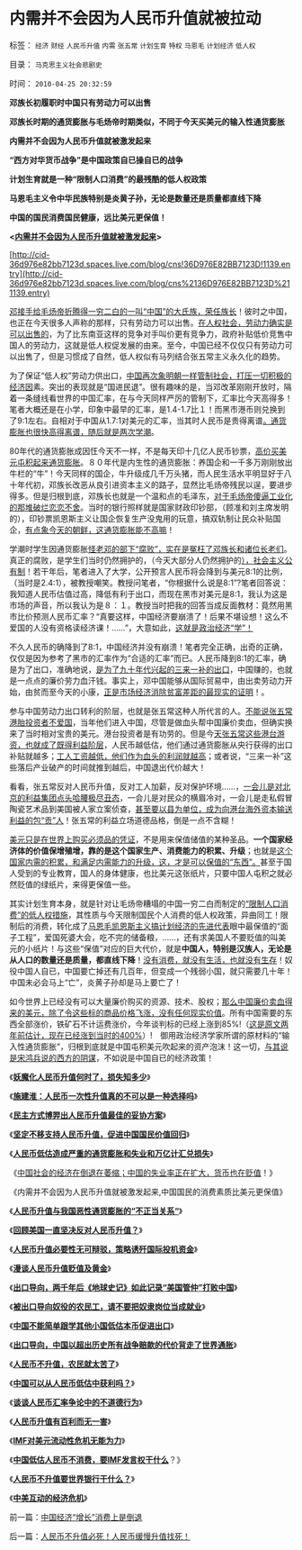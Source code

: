 # 内需并不会因为人民币升值就被拉动

标签： `经济` `财经` `人民币升值` `内需` `张五常` `计划生育` `特权` `马恩毛` `计划经济` `低人权` 

目录： `马克思主义社会悲剧史`

时间： `2010-04-25 20:32:59`

**邓族长初履职时中国只有劳动力可以出售**

**邓族长时期的通货膨胀与毛炀帝时期类似，不同于今天买美元的输入性通货膨胀**

**内需并不会因为人民币升值就被激发起来**

**“西方对华货币战争”是中国政策自已操自已的战争**

**计划生育就是一种“限制人口消费”的最残酷的低人权政策**

**马恩毛主义令中华民族特别是炎黄子孙，无论是数量还是质量都直线下降**

**中国的国民消费国民健康，远比美元更保值！**

**<**[**内需并不会因为人民币升值就被激发起来**](http://darthvad.blog.sohu.com/130445407.html)**>**

[http://cid-36d976e82bb7123d.spaces.live.com/blog/cns!36D976E82BB7123D!1139.entry](http://cid-36d976e82bb7123d.spaces.live.com/blog/cns%2136D976E82BB7123D%211139.entry)

[邓接手给毛炀帝折腾得一穷二白的一叫“中国”的大氏族，荣任族长](../../../2010/4/23/每一个美元都滴着中国穷人奉献鲜血.md)！彼时之中国，也正在今天很多人声称的那样，只有劳动力可以出售。[在人权社会，劳动力确实是可以出售的](../../../2009/10/23/系统工程中的范式和经济学中的定律.md)，为了比东南亚这样的竞争对手叫价更有竞争力，政府补贴低价竞售中国人的劳动力，这就是低人权促发展的由来。至今，中国已经不仅仅只有劳动力可以出售了，但是习惯成了自然，低人权似有马列结合张五常主义永久化的趋势。

为了保证“低人权”劳动力供出口，[中国再次象明朝一样管制社会，打压一切积极的经济因](../../../2010/3/30/中国人好赌的原因.md)素。突出的表现就是“国进民退”。很有趣味的是，当邓改革刚刚开放时，隔着一条缝线看世界的中国汇率，在与今天同样严厉的管制下，汇率比今天高得多！笔者大概还是在小学，印象中最早的汇率，是1.4-1.7比１！而黑市港币则兑换到了9:1左右。自相对于中国从1.7:1对美元的汇率，当其时人民币是贵得离谱[。通货膨胀也很快高得离谱，随后就是两次学潮](http://darthvad.blog.163.com/blog/static/5339947020094251031015/)。

80年代的通货膨胀成因忹今天不一样，不是每天印十几亿人民币钞票，[高价买美元屯积起来通货膨胀](../../../2009/7/4/IMF不能挽救中国屯积美元的经济危机.md)。８０年代是内生性的通货膨胀：养国企和一千多万刚刚放出牛栏的“牛”！今天同样的国企，牛升级成几千万头猪，而人民生活水平明显好于八十年代初，邓族长改恶从良引进资本主义的路子，显然比毛炀帝残民以逞，要进步得多。但是归根到底，邓族长也就是一个温和点的毛泽东，[对于毛炀帝傻逼工业化的那堆破烂恋恋不舍](../../../2009/8/2/工业化一定创造价值吗.md)。当时的银行照样就是国家财政印钞部，（顾准和刘主席发明的），印钞票凯恩斯主义让国企恢复生产没鬼用的玩意，搞双轨制让民众补贴国企，[有点象今天的朝鲜，这通货膨胀能不高嘛](../../../2010/1/10/朝鲜货币抢劫即将进入第二幕：恶性通货膨胀.md)！

学潮时学生因通货膨胀[怪老邓的部下“腐败”，实在是冤枉了邓族长和诸位长老们](../../../2010/2/26/行政是社会的成本，而腐败是行政的成本.md)。真正的腐败，是学生们当时仍然拥护的，（今天大部分人仍然拥护的[），社会主义公有制](../../../2009/8/14/计划经济的划拨是寻租腐败之源.md)！若干年后，笔者进入了大学，公开预言人民币将会降到与美元8:1的比例，（当时是2.4:1），被教授嘲笑。教授问笔者，“你根据什么说是8:1”?笔者回答说：我知道人民币估值过高，降低有利于出口，而现在黑市对美元是8:1，我认为这是市场的声音，所以我认为是８：１。教授当时把我的回答当成反面教材：竟然用黑市比价预测人民币汇率？“真要这样，中国经济要崩溃了！后果不堪设想！这么不爱国的人没有资格读经济课！……”，大意如此，[这就是政治经济“学”！](../../../2009/12/15/最要不得权威的经济学和权威的政治经济学.md)

不久人民币的确降到了8:1，中国经济并没有崩溃！笔者完全正确，出奇的正确，仅仅是因为参考了黑市的汇率作为“合适的汇率”而已。人民币降到8:1的汇率，确是为了出口，准确地说，[是为了九十年代兴起的三来一补的出口](../../../2007/10/28/人民币升值有百利而无一害.md)，中国赚的，也就是一点点的廉价劳力血汗钱。事实上，邓中国能够从国际贸易中，由出卖劳动力开始，由贫而至今天的小康，[正是市场经济消除贫富差距的最现实的证明](../../../2009/11/24/为什么市场经济能消除贫富差距.md)！。

参与中国劳动力出口转利的阶层，也就是张五常这种人所代言的人。[不能说张五常港胎投资者不爱国](../../../2009/6/1/港台海外资本代言人会为大陆人利益操心吗.md)，当年他们进入中国，尽管是做血头帮中国廉价卖血，但确实换来了当时相对宝贵的美元。港台投资者是有功劳的。但是今[天张五常这些港台游资，也就成了既得利益阶层](../../../2009/6/1/港台海外资本代言人会为大陆人利益操心吗.md)，人民币越低估，他们通过通货膨胀从央行获得的出口补贴就越多；[工人工资越低，他们作为血头的利润就越高](../../../2009/9/19/农民工对地方经济发展的贡献为零！GDP除外.md)；或者说，“三来一补”这些落后产业破产的时间就推到越后，中国退出代价越大！

看看，张五常反对人民币升值，反对工人加薪，反对保护环境……，[一会儿是对北京的利益集团点头哈腰极尽丑态](../../../2009/10/14/张五常教授诺奖蒙冤录再谈中国式诡辩大学无书.md)，一会儿是对民众的横眉冷对，一会儿是走私假冒陶瓷艺术品到美国被人家立案侦查，[甚至要以县为单位，成为向港台海外资本输送利益的包“贡”人](../../../2008/1/12/张五常教授极端无知的错误：把县政府打包上市.md)！张五常的利益立场道德品格，倒是一点不含糊！

[美元只是在世界上购买必须品的凭证](../../../2009/11/1/产权和财产权，使用权和所有权，不能分离.md)，不是用来保值储值的某种圣品。**一个国家经济体的价值保增殖增，靠的是这个国家生产、消费能力的积累、升级**；也就是[这个国家内需的积累，和满足内需能力的升级，这，才是可以保值的“东西”。](../../../2010/3/29/中国经济不可能“大香港化”，国民内需是根本.md)甚至于国人受到的专业教育，国人的身体健康，也比美元这张纸片，只要中国人屯积之就必然贬值的绿纸片，来得更保值一些。

其实计划生育本身，就是针对让毛炀帝糟塌的中国一穷二白而制定的[“限制人口消费”的低人权措施](../../../2009/11/25/计划生育全面降低了人口素质而没有控制住人口数量.md)，其性质与今天限制国民个人消费的低人权政策，异曲同工！限制后的消费，转化成了[马恩毛凯恩斯主义搞计划经济的先进代表](../../../2009/11/29/计划生育成了“最不坏”的选择.md)眼中最保值的“面子工程”，爱国死婆大会，吃不完的储备粮，……，还有求美国人不要贬值的叫美元的小纸片！与这些“保值”对应的巨大代价，就是**中国人，特别是汉族人，无论是从人口的数量还是质量，都直线下降**！[没有消费，就没有生活，也就没有生存](../../../2010/4/22/以消费为耻必然导致大萧条或大倒退.md)！奴役中国人自已，中国要亡掉还有几百年，但变成一个残弱小国，就只需要几十年！中国未必会马上“亡”，炎黄子孙却是马上要亡了！

如今世界上已经没有可以大量廉价购买的资源、技术、股权；[那么中国廉价卖血得来的美元，除了令这些标的商品价格飞涨，没有任何现实价值](../../../2009/3/29/外汇投资管理办法;保障房的厕所;周小川新瓶旧酒笨主意.md)。所有中国需要的东西全部涨价，铁矿石不计运费涨价，今年谈判标的已经上涨到85%!（[这是原文两年前估计，现在已经涨到当时的400%](../../../2007/8/29/澳大利亚铁矿石不狠宰中国那叫“没人性”.md)）!　御用政治经济学家所谓的原材料的“输入性通货膨胀”，归根到底就是中国屯积美元吹起来的资产泡沫！这一切，[与其说是宋鸿兵说的西方的阴谋](../../../2009/6/20/“货币战争”无欲者刚，阵惊者乱！.md)，不如说是中国自已的经济政策！

《[**妖魔化人民币升值何时了，损失知多少**](../../../2007/8/31/妖魔化人民币升值何时了，损失知多少.md)》

《[**施建淮：人民币一次性升值真的不可以是一种选择吗**](../../../2007/12/6/施建淮：人民币一次性升值真的不可以是一种选择吗.md)》

《[**民主方式博羿出人民币升值最佳的妥协方案**](../../../2008/4/13/民主方式博羿出人民币升值最佳的妥协方案.md)》

《[**坚定不移支持人民币升值，促进中国国民价值回归**](../../../2008/4/12/人民币升值和中国的经济增长.md)》

《[**人民币低估造成严重的通货膨胀和失业和万亿计汇兑损失**](../../../2010/4/24/人民币低估造成恶性通货膨胀和失业和万亿损失.md)》

《[中国社会的经济在倒退在萎缩；中国的失业率正在扩大，货币也在贬值](../../../2010/4/25/中国经济“增长”消费上是倒退.md)！》

《内需并不会因为人民币升值就被激发起来,中国国民的消费素质比美元更保值》

《[**人民币升值与我国恶性通货膨胀的“不正当关系“**](../../../2007/12/3/人民币升值与我国恶性通货膨胀的“不正当关系“.md)》

《[**回顾美国一直坚决反对人民币升值？**](../../../2007/11/30/美国一直坚决反对人民币升值？.md)》

《[**人民币升值必要性无可辩驳，策略诱歼国际投机资金**](../../../2007/11/30/美国一直坚决反对人民币升值？.md)》

《[**漫谈人民币升值贬值及黄金**](../../../2007/10/28/漫谈人民币升值贬值及黄金及刘军洛宋鸿兵阴谋论.md)》

《[**出口导向，两千年后《地球史记》如此记录“美国管仲”打败中国**](../../../2008/7/31/“美国管仲”轻松“打败”了中国.md)》

《[**被出口导向奴役的农民工，请不要把奴隶岗位当成就业**](../../../2008/7/25/请不要把奴隶岗位当成就业.md)》

《[**中国不能简单跟学其他小国低估本币促进出口**](../../../2008/7/18/中国不能简单跟学他国低估本币促进出口的导向.md)》

《[**出口导向，中国以超出历史所有战争赔款的代价背走了世界通胀**](../../../2007/11/26/中国以超出历史所有战争损失的代价背走了世界通胀.md)》

《[**人民币不升值，农民就太苦了**](../../../2007/11/18/绝症中的国企，人民币不升值，农民就太苦了.md)》

《[**中国可以从人民币低估中获利吗？**](../../../2007/12/8/中国可以从人民币低估中获利吗？.md)》

《[**谈谈人民币汇率争论中的不道德行为**](../../../2007/12/1/以爱国的名义坚决反对人民币升值.md)》

《[**人民币升值有百利而无一害**](../../../2007/10/28/人民币升值有百利而无一害.md)》

《[**IMF对美元流动性危机无能为力**](../../../2009/7/4/IMF不能挽救中国屯积美元的经济危机.md)》

《[**中国低估人民币不消费，要IMF发言权干什么**](../../../2010/4/24/低估人民币不消费，要IMF发言权干什么？.md)？》

《[**人民币不升值要世界银行干什么？**](../../../2010/4/24/人民币不升值要世界银行干什么？.md)》

《[**中美互动的经济危机**](../../../2009/7/29/中美互动的经济危机.md)》



前一篇：[中国经济“增长”消费上是倒退](../../../2010/4/25/中国经济“增长”消费上是倒退.md)

后一篇：[人民币不升值必死！人民币缓慢升值找死！](../../../2010/4/25/人民币不升值必死！人民币缓慢升值找死！.md)